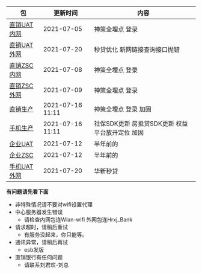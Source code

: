 |  包   | 更新时间  | 内容  |
|  ----  | ----  |----  |
| [直销UAT内网](https://www.pgyer.com/dsbank_uat)  | 2021-07-05 | 神策全埋点 登录 |
| [直销UAT外网](https://www.pgyer.com/dsbank_uat_w)  | 2021-07-20 | 秒贷优化 新网链接查询接口抛错 |
| [直销ZSC内网](https://www.pgyer.com/dsbank_zsc)  | 2021-07-08 | 神策全埋点 登录 |
| [直销ZSC外网](https://www.pgyer.com/dsbank_zsc_w)   | 2021-07-09 | 神策全埋点 登录 |
| [直销生产](https://www.pgyer.com/dsbank_release) | 2021-07-16 11:11| 神策全埋点 登录 加固|
| [手机生产](https://www.pgyer.com/pmobile_release) | 2021-07-16 11:11 | 社保SDK更新 房抵贷SDK更新 权益平台放开定位 加固|
| [企业UAT](https://www.pgyer.com/qyBank_uat)  | 2021-07-12 | 半年前的 |
| [企业ZSC](https://www.pgyer.com/qyBank_zsc)   | 2021-07-12 | 半年前的 |
| [手机UAT外网](https://www.pgyer.com/pmobile_uat_w)  | 2021-07-20 | 华新秒贷 |


**有问题请先看下面**
+ 非特殊情况请不要对wifi设置代理
+ 中心服务器发生错误
  + 请检查内网包连Wlan-wifi 外网包连Hrxj_Bank
+ 请求超时，请稍后重试 
  + 有服务没起来，你只能等。
+ 通讯异常，请稍后再试
  + esb发版
+ 直销银行有任何问题
  + 请联系刘君欢-刘总

